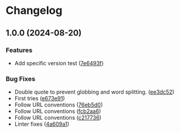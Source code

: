 # Changelog

## 1.0.0 (2024-08-20)


### Features

* Add specific version test ([7e6493f](https://github.com/oasdiff/asdf-oasdiff/commit/7e6493f52a1c4b1295e47a342e50af798474214d))


### Bug Fixes

* Double quote to prevent globbing and word splitting. ([ee3dc52](https://github.com/oasdiff/asdf-oasdiff/commit/ee3dc52d3615f5838f10a0a4939ae3c0b9356622))
* First tries ([e673e91](https://github.com/oasdiff/asdf-oasdiff/commit/e673e91cef039ab27d2cef4c3907640da0ab0cc9))
* Follow URL conventions ([76eb5d0](https://github.com/oasdiff/asdf-oasdiff/commit/76eb5d0f4482c5ef5bcd9881439005b590dc132e))
* Follow URL conventions ([fcb2aa6](https://github.com/oasdiff/asdf-oasdiff/commit/fcb2aa604fd324b93f20197ae509336c3f97ac73))
* Follow URL conventions ([c217736](https://github.com/oasdiff/asdf-oasdiff/commit/c2177362bb94766812ecad48a398c4078dfa8a9b))
* Linter fixes ([4a609a1](https://github.com/oasdiff/asdf-oasdiff/commit/4a609a1df8f1453e4dfe17868a8a7fde05e7439d))

